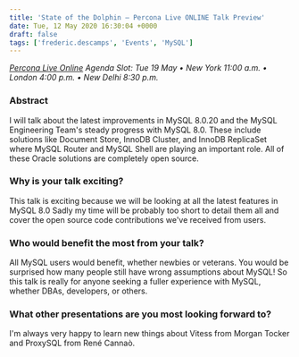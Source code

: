 ```yaml
---
title: 'State of the Dolphin – Percona Live ONLINE Talk Preview'
date: Tue, 12 May 2020 16:30:04 +0000
draft: false
tags: ['frederic.descamps', 'Events', 'MySQL']
---
```


_[Percona Live Online](https://www.percona.com/live/conferences) Agenda Slot: Tue 19 May • New York 11:00 a.m. • London 4:00 p.m. • New Delhi 8:30 p.m._

### Abstract

I will talk about the latest improvements in MySQL 8.0.20 and the MySQL Engineering Team's steady progress with MySQL 8.0. These include solutions like Document Store, InnoDB Cluster, and InnoDB ReplicaSet where MySQL Router and MySQL Shell are playing an important role. All of these Oracle solutions are completely open source.

### Why is your talk exciting?

This talk is exciting because we will be looking at all the latest features in MySQL 8.0 Sadly my time will be probably too short to detail them all and cover the open source code contributions we've received from users.

### Who would benefit the most from your talk?

All MySQL users would benefit, whether newbies or veterans. You would be surprised how many people still have wrong assumptions about MySQL! So this talk is really for anyone seeking a fuller experience with MySQL, whether DBAs, developers, or others.

### What other presentations are you most looking forward to?

I'm always very happy to learn new things about Vitess from Morgan Tocker and ProxySQL from René Cannaò.